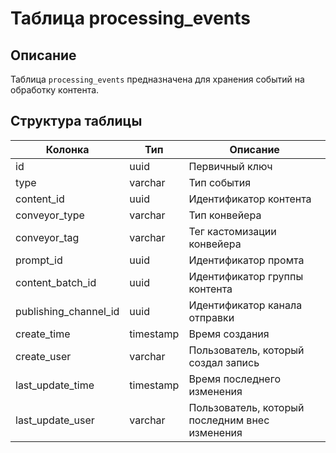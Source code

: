 # Таблица processing_events

## Описание
Таблица `processing_events` предназначена для хранения событий на обработку контента.

## Структура таблицы

| Колонка | Тип | Описание |
|---------|-----|-----------|
| id | uuid | Первичный ключ |
| type | varchar | Тип события |
| content_id | uuid | Идентификатор контента |
| conveyor_type | varchar | Тип конвейера |
| conveyor_tag | varchar | Тег кастомизации конвейера |
| prompt_id | uuid | Идентификатор промта |
| content_batch_id | uuid | Идентификатор группы контента |
| publishing_channel_id | uuid | Идентификатор канала отправки |
| create_time | timestamp | Время создания |
| create_user | varchar | Пользователь, который создал запись |
| last_update_time | timestamp | Время последнего изменения |
| last_update_user | varchar | Пользователь, который последним внес изменения | 